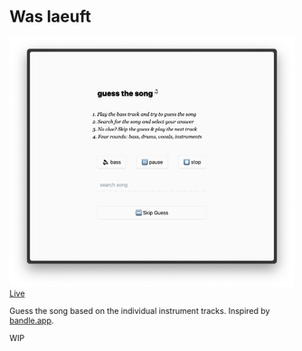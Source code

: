 # Was laeuft

![app screenshot](gts.png)  
[Live](https://was-laeuft.pages.dev/)

Guess the song based on the individual instrument tracks.
Inspired by [bandle.app](https://bandle.app/).

WIP
